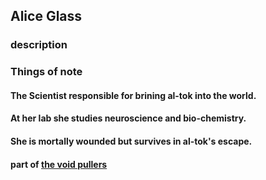 ## Alice Glass


### description

### Things of note


#### The Scientist responsible for brining al-tok into the world. 
#### At her lab she studies neuroscience and bio-chemistry. 
#### She is mortally wounded but survives in al-tok's escape.
#### part of  [the void pullers](the-void-pullers.md)

